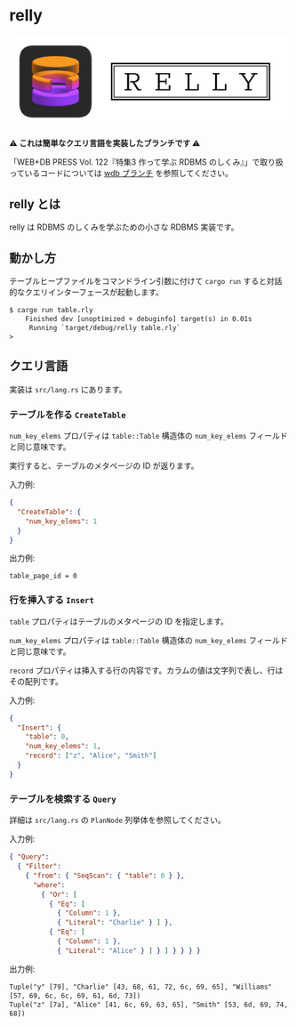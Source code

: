 # relly

![](docs/header.png)

**:warning: これは簡単なクエリ言語を実装したブランチです :warning:**

「WEB+DB PRESS Vol. 122『特集3 作って学ぶ RDBMS のしくみ』」で取り扱っているコードについては [wdb ブランチ](https://github.com/KOBA789/relly/tree/wdb) を参照してください。

## relly とは

relly は RDBMS のしくみを学ぶための小さな RDBMS 実装です。

## 動かし方

テーブルヒープファイルをコマンドライン引数に付けて `cargo run` すると対話的なクエリインターフェースが起動します。

```
$ cargo run table.rly
    Finished dev [unoptimized + debuginfo] target(s) in 0.01s
     Running `target/debug/relly table.rly`
>
```

## クエリ言語

実装は `src/lang.rs` にあります。

### テーブルを作る `CreateTable`

`num_key_elems` プロパティは `table::Table` 構造体の `num_key_elems` フィールドと同じ意味です。

実行すると、テーブルのメタページの ID が返ります。

入力例:
```json
{
  "CreateTable": {
    "num_key_elems": 1
  }
}
```

出力例:
```
table_page_id = 0
```

### 行を挿入する `Insert`

`table` プロパティはテーブルのメタページの ID を指定します。

`num_key_elems` プロパティは `table::Table` 構造体の `num_key_elems` フィールドと同じ意味です。

`record` プロパティは挿入する行の内容です。カラムの値は文字列で表し、行はその配列です。

入力例:
```json
{
  "Insert": {
    "table": 0,
    "num_key_elems": 1,
    "record": ["z", "Alice", "Smith"]
  }
}
```

### テーブルを検索する `Query`

詳細は `src/lang.rs` の `PlanNode` 列挙体を参照してください。

入力例:
```json
{ "Query":
  { "Filter":
    { "from": { "SeqScan": { "table": 0 } },
      "where":
        { "Or": [
          { "Eq": [
            { "Column": 1 },
            { "Literal": "Charlie" } ] },
          { "Eq": [
            { "Column": 1 },
            { "Literal": "Alice" } ] } ] } } } }
```

出力例:
```
Tuple("y" [79], "Charlie" [43, 68, 61, 72, 6c, 69, 65], "Williams" [57, 69, 6c, 6c, 69, 61, 6d, 73])
Tuple("z" [7a], "Alice" [41, 6c, 69, 63, 65], "Smith" [53, 6d, 69, 74, 68])
```
